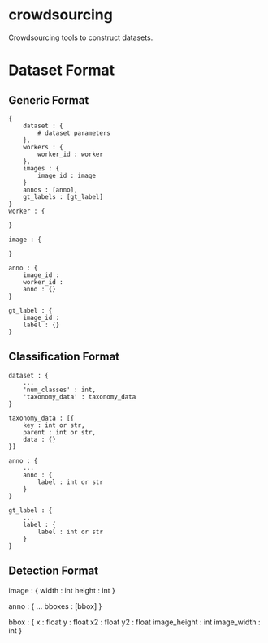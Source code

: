 # crowdsourcing
Crowdsourcing tools to construct datasets.

# Dataset Format

## Generic Format
```
{
    dataset : {
        # dataset parameters
    },
    workers : {
        worker_id : worker
    },
    images : {
        image_id : image
    }
    annos : [anno],
    gt_labels : [gt_label]
}
worker : {
    
}

image : {

}

anno : {
    image_id :
    worker_id :
    anno : {}
}

gt_label : {
    image_id :
    label : {}
}
```

## Classification Format

```
dataset : {
    ...
    'num_classes' : int,
    'taxonomy_data' : taxonomy_data
}

taxonomy_data : [{
    key : int or str,
    parent : int or str,
    data : {}
}]

anno : {
    ...
    anno : {
        label : int or str
    }
}

gt_label : {
    ...
    label : {
        label : int or str
    }
}
```

## Detection Format

image : {
    width : int
    height : int
}

anno : {
    ...
    bboxes : [bbox]
}

bbox : {
    x : float
    y : float
    x2 : float
    y2 : float
    image_height : int
    image_width : int
}
